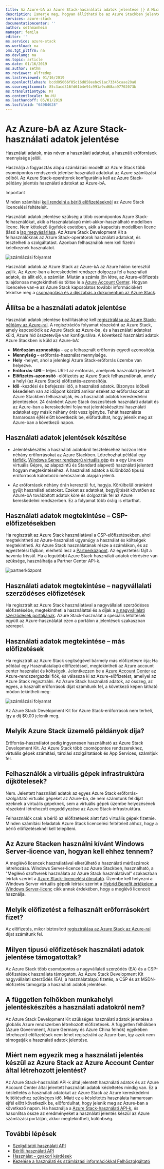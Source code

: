 ```yaml
---
title: Az Azure-bA az Azure Stack-használati adatok jelentése |} A Microsoft Docs
description: Ismerje meg, hogyan állítható be az Azure Stackben jelentéskészítés a használati adatokról.
services: azure-stack
documentationcenter: ''
author: sethmanheim
manager: femila
editor: ''
ms.service: azure-stack
ms.workload: na
pms.tgt_pltfrm: na
ms.devlang: na
ms.topic: article
ms.date: 01/16/2019
ms.author: sethm
ms.reviewer: alfredop
ms.lastreviewed: 01/16/2019
ms.openlocfilehash: bcdd05066f85c16d858eebc91ac73345caae20a8
ms.sourcegitcommit: 85c3acd316fd61b4e94c991a9cd68aa97702073b
ms.translationtype: MT
ms.contentlocale: hu-HU
ms.lasthandoff: 05/01/2019
ms.locfileid: "64984628"
---
```

# <a name="report-azure-stack-usage-data-to-azure"></a>Az Azure-bA az Azure Stack-használati adatok jelentése

Használati adatok, más néven a használati adatokat, a használt erőforrások mennyisége jelöli.

Használja a fogyasztás alapú számlázási modellt az Azure Stack több csomópontos rendszerek jelentse használati adatokat az Azure számlázási célból. Az Azure Stack-operátorok konfigurálnia kell az Azure Stack-példány jelentés használati adatokat az Azure-bA.

> [!IMPORTANT]
> Minden számítási [kell rendelni a bérlő előfizetéseknél](#are-users-charged-for-the-infrastructure-vms) az Azure Stack licencelési feltételeit.

Használati adatok jelentése szükség a több csomópontos Azure Stack-felhasználókat, akik a Használatalapú mint-akkor-használható modellben licenc. Nem kötelező ügyfelek esetében, akik a kapacitás modellben licenc (lásd a [lap megvásárlása](https://azure.microsoft.com/overview/azure-stack/how-to-buy/). Az Azure Stack Development Kit a felhasználóknak az Azure Stack-operátorok használati adatokat, és tesztelheti a szolgáltatást. Azonban felhasználók nem kell fizetni keletkeznek használatot.

![számlázási folyamat](media/azure-stack-usage-reporting/billing-flow.png)

Használati adatok az Azure Stack az Azure-bA az Azure hídon keresztül zajlik. Az Azure-ban a kereskedelmi rendszer dolgozza fel a használati adatok, és állít elő, a számlán. Miután a számla jön létre, az Azure-előfizetés tulajdonosa megtekintheti és töltse le a [Azure Account Center](https://account.windowsazure.com/Subscriptions). Hogyan licencelve van-e az Azure Stack kapcsolatos további információkért tekintse meg a [csomagolása és a díjszabás a dokumentum az Azure Stack](https://go.microsoft.com/fwlink/?LinkId=842847).

## <a name="set-up-usage-data-reporting"></a>Állítsa be a használati adatok jelentése

Használati adatok jelentése beállításához kell [regisztrálása az Azure Stack-példány az Azure-ral](azure-stack-registration.md ). A regisztrációs folyamat részeként az Azure Stack, amely kapcsolódik az Azure Stack az Azure-ba, és a használati adatokat küld, Azure híd összetevője van konfigurálva. A következő használati adatok Azure Stackben is küld az Azure-bA:

- **Mérőszám azonosítója** – az a felhasznált erőforrás egyedi azonosítója.
- **Mennyiség** – erőforrás-használat mennyisége.
- **Hely** -helyet, ahol a jelenlegi Azure Stack-erőforrás üzembe van helyezve.
- **Erőforrás-URI** – teljes URI-t az erőforrás, amelynek használati jelentett.
- **Előfizetés-azonosító** -előfizetés az Azure Stack felhasználónak, amely a helyi (az Azure Stack) előfizetés-azonosítója.
- **Idő** -kezdési és befejezési idő, a használati adatok. Bizonyos időbeli késedelem van az időpont közötti amikor ezeket az erőforrásokat az Azure Stackben felhasználják, és a használati adatok kereskedelmi jelentésekor. 24 óránként Azure Stack összesítések használati adatait és az Azure-ban a kereskedelmi folyamat jelentéskészítési használati adatokat egy másik néhány órát vesz igénybe. Tehát használata hamarosan éjfél előtt következik be, előfordulhat, hogy jelenik meg az Azure-ban a következő napon.

## <a name="generate-usage-data-reporting"></a>Használati adatok jelentések készítése

- Jelentéskészítés a használati adatokról teszteléséhez hozzon létre néhány erőforrásokat az Azure Stackben. Létrehozhat például egy [tárfiók](azure-stack-provision-storage-account.md), [Windows Server rendszerű virtuális gép](../user/azure-stack-create-vm-template.md) és a egy Linuxos virtuális Gépre, az alapszintű és Standard alapvető használati jelentett hogyan megtekintéséhez. A használati adatok a különböző típusú erőforrások különböző mérőszámok alapján jelenti.

- Az erőforrások néhány órán keresztül fut, hagyja. Körülbelül óránként gyűjt használati adatokat. Ezeket az adatokat, begyűjtését követően az Azure-bA továbbított adatok köre és dolgozzák fel az Azure kereskedelmi rendszerben. Ez a folyamat több óráig is eltarthat.

## <a name="view-usage---csp-subscriptions"></a>Használati adatok megtekintése – CSP-előfizetésekben

Ha regisztrált az Azure Stack használatával a CSP-előfizetésekben, ahol megtekintheti az Azure-használati ugyanúgy a használat és költségek megtekintheti. Az Azure Stack használatának része a számlákon, és az egyeztetési fájlban, elérhető lesz a [Partnerközpont](https://partnercenter.microsoft.com/partner/home). Az egyeztetési fájlt a havonta frissül. Ha a legutóbbi Azure Stack-használati adatok elérésére van szüksége, használhatja a Partner Center API-k.

![partnerközpont](media/azure-stack-usage-reporting/partner-center.png)

## <a name="view-usage---enterprise-agreement-subscriptions"></a>Használati adatok megtekintése – nagyvállalati szerződéses előfizetések

Ha regisztrált az Azure Stack használatával a nagyvállalati szerződéses előfizetésébe, megtekintheti a használattal és a díjak a [a nagyvállalati szerződések portáljának](https://ea.azure.com/). Azure Stack-használat a speciális letöltések együtt az Azure-használatát ezen a portálon a jelentések szakaszban szerepel. 

## <a name="view-usage---other-subscriptions"></a>Használati adatok megtekintése – más előfizetések

Ha regisztrált az Azure Stack segítségével bármely más előfizetésre írja; Ha például egy Használatalapú előfizetéssel, megtekintheti az Azure account center használat és költségek. Jelentkezzen be a [Azure Account Center](https://account.windowsazure.com/Subscriptions) az Azure-rendszergazdai fiók, és válassza ki az Azure-előfizetést, amellyel az Azure Stack regisztrálni. Az Azure Stack használati adatok, az összeg, az egyes, a használt erőforrások díjat számítunk fel, a következő képen látható módon tekintheti meg:

![számlázási folyamat](media/azure-stack-usage-reporting/pricing-details.png)

Az Azure Stack Development Kit for Azure Stack-erőforrások nem terheli, így a díj $0,00 jelenik meg.

## <a name="which-azure-stack-deployments-are-charged"></a>Melyik Azure Stack üzemelő példányok díja?

Erőforrás-használatot pedig ingyenesen használható az Azure Stack Development Kit. Az Azure Stack több csomópontos rendszerekhez, virtuális gépek számítási, tárolási szolgáltatások és App Services, számítjuk fel.

## <a name="are-users-charged-for-the-infrastructure-vms"></a>Felhasználók a virtuális gépek infrastruktúra díjkötelesek?

Nem. Jelentett használati adatok az egyes Azure Stack erőforrás-szolgáltató virtuális gépeket az Azure-ba, de nem számítunk fel díjat ezeknek a virtuális gépeknek, sem a virtuális gépek üzembe helyezésének részeként létrehozott engedélyezése az Azure Stack-infrastruktúra.  

Felhasználók csak a bérlő az előfizetések alatt futó virtuális gépek fizetnie. Minden számítási feladatok Azure Stack licencelési feltételeit ahhoz, hogy a bérlő előfizetéseknél kell telepíteni.

## <a name="i-have-a-windows-server-license-i-want-to-use-on-azure-stack-how-do-i-do-it"></a>Az Azure Stacken használni kívánt Windows Server-licence van, hogyan kell ehhez tennem?

A meglévő licencek használatával elkerülhető a használati mérőszámok létrehozása. Windows Server-licenceit az Azure Stackben, használható, a "Meglévő szoftverek használata az Azure Stack használatával" szakaszban leírtak szerint a [Azure Stack-licencelési útmutató](https://go.microsoft.com/fwlink/?LinkId=851536). Üzembe kell helyezni a Windows Server virtuális gépeik leírtak szerint a [Hybrid Benefit értékelem a Windows Server-licenc](/azure/virtual-machines/windows/hybrid-use-benefit-licensing) cikk annak érdekében, hogy a meglévő licenceit használja.

## <a name="which-subscription-is-charged-for-the-resources-consumed"></a>Melyik előfizetést a felhasznált erőforrásokért fizet?

Az előfizetés, mikor biztosított [regisztrálása az Azure Stack az Azure-ral](azure-stack-registration.md ) díjat számítunk fel.

## <a name="what-types-of-subscriptions-are-supported-for-usage-data-reporting"></a>Milyen típusú előfizetések használati adatok jelentése támogatottak?

Az Azure Stack több csomópontos a nagyvállalati szerződés (EA) és a CSP-előfizetések használata támogatott. Az Azure Stack Development Kit nagyvállalati szerződés (EA), a használatalapú fizetés, a CSP és az MSDN-előfizetés támogatja a használati adatok jelentése.

## <a name="does-usage-data-reporting-work-in-sovereign-clouds"></a>A független felhőkben munkahelyi jelentéskészítés a használati adatokról nem?

Az Azure Stack Development Kit szükséges használati adatok jelentése a globális Azure rendszerben létrehozott előfizetések. A független felhőkben (Azure Government, Azure Germany és Azure China felhők) egyikében létrehozott előfizetések nem lehet regisztrálni az Azure-ban, így azok nem támogatják a használati adatok jelentése.

## <a name="why-doesnt-the-usage-reported-in-azure-stack-match-the-report-generated-from-azure-account-center"></a>Miért nem egyezik meg a használati jelentés készül az Azure Stack az Azure Account Center által létrehozott jelentést?

Az Azure Stack-használati API-k által jelentett használati adatok és az Azure Account Center által jelentett használati adatok késleltetés mindig van. Ez a késleltetés a használati adatokat az Azure Stack az Azure kereskedelmi feltöltéséhez szükséges idő. Miatt ez a késleltetés használata hamarosan éjfél előtt következik be, előfordulhat, hogy jelenik meg az Azure-ban a következő napon. Ha használja a [Azure Stack-használati API-k](azure-stack-provider-resource-api.md), és hasonlítsa össze az eredményeket a használati jelentés készül az Azure számlázási portálján, akkor megtekintheti, különbség.

## <a name="next-steps"></a>További lépések

* [Szolgáltatói használati API](azure-stack-provider-resource-api.md)  
* [Bérlői használati API](azure-stack-tenant-resource-usage-api.md)
* [Használat – gyakori kérdések](azure-stack-usage-related-faq.md)
* [Kezelése a használati és számlázási információkkal Felhőszolgáltató](azure-stack-add-manage-billing-as-a-csp.md)
